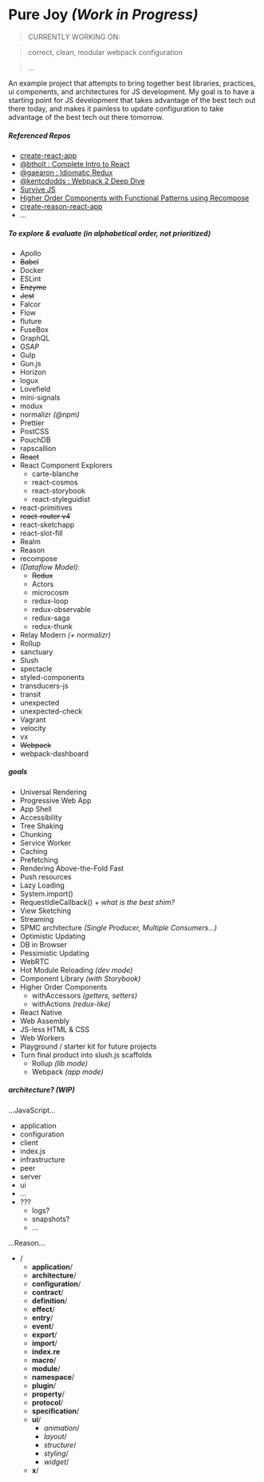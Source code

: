 # Pure Joy  *(Work in Progress)*
> CURRENTLY WORKING ON:

> correct, clean, modular webpack configuration

> ...


An example project that attempts to bring together best libraries, practices, ui components, and architectures for JS development. My goal is to have a starting point for JS development that takes advantage of the best tech out there today, and makes it painless to update configuration to take advantage of the best tech out there tomorrow.


##### Referenced Repos
- [create-react-app](https://github.com/facebookincubator/create-react-app)
- [@btholt : Complete Intro to React](https://btholt.github.io/complete-intro-to-react/)
- [@gaearon : Idiomatic Redux](https://github.com/gaearon/todos)
- [@kentcdodds : Webpack 2 Deep Dive](https://github.com/kentcdodds/es6-todomvc)
- [Survive JS](http://survivejs.com)
- [Higher Order Components with Functional Patterns using Recompose](https://egghead.io/courses/higher-order-components-with-functional-patterns-using-recompose)
- [create-reason-react-app](https://github.com/knowbody/crra)
- ...


##### To explore & evaluate (in alphabetical order, not prioritized)
- Apollo
- ~~Babel~~
- Docker
- ESLint
- ~~Enzyme~~
- ~~Jest~~
- Falcor
- Flow
- fluture
- FuseBox
- GraphQL
- GSAP
- Gulp
- Gun.js
- Horizon
- logux
- Lovefield
- mini-signals
- modux
- normalizr *(@npm)*
- Prettier
- PostCSS
- PouchDB
- rapscallion
- ~~React~~
- React Component Explorers
  - carte-blanche
  - react-cosmos
  - react-storybook
  - react-styleguidist
- react-primitives
- ~~react-router v4~~
- react-sketchapp
- react-slot-fill
- Realm
- Reason
- recompose
- *(Dataflow Model)*:
  - ~~Redux~~
  - Actors
  - microcosm
  - redux-loop
  - redux-observable
  - redux-saga
  - redux-thunk
- Relay Modern *(+ normalizr)*
- Rollup
- sanctuary
- Slush
- spectacle
- styled-components
- transducers-js
- transit
- unexpected
- unexpected-check
- Vagrant
- velocity
- vx
- ~~Webpack~~
- webpack-dashboard


##### goals
- Universal Rendering
- Progressive Web App
- App Shell
- Accessibility
- Tree Shaking
- Chunking
- Service Worker
- Caching
- Prefetching
- Rendering Above-the-Fold Fast 
- Push resources
- Lazy Loading
- System.import()
- RequestIdleCallback() + *what is the best shim?*
- View Sketching
- Streaming 
- SPMC architecture  *(Single Producer, Multiple Consumers...)*
- Optimistic Updating
- DB in Browser
- Pessimistic Updating
- WebRTC
- Hot Module Reloading *(dev mode)*
- Component Library *(with Storybook)*
- Higher Order Components
  - withAccessors *(getters, setters)*
  - withActions *(redux-like)*
- React Native
- Web Assembly
- JS-less HTML & CSS
- Web Workers
- Playground / starter kit for future projects
- Turn final product into slush.js scaffolds
  - Rollup *(lib mode)*
  - Webpack *(app mode)*


##### architecture?  *(WIP)*
...JavaScript...
- application
- configuration
- client
- index.js
- infrastructure
- peer
- server
- ui
- ...
- ???
  - logs?
  - snapshots?
  - ...


...Reason...
- /
  - **application**/
  - **architecture**/
  - **configuration**/
  - **contract**/
  - **definition**/
  - **effect**/
  - **entry**/
  - **event**/
  - **export**/
  - **import**/
  - **index.re**
  - **macro**/
  - **module**/
  - **namespace**/
  - **plugin**/
  - **property**/
  - **protocol**/
  - **specification**/
  - **ui**/
    - *animation*/
    - *layout*/
    - *structure*/
    - *styling*/
    - *widget*/
  - **x**/
